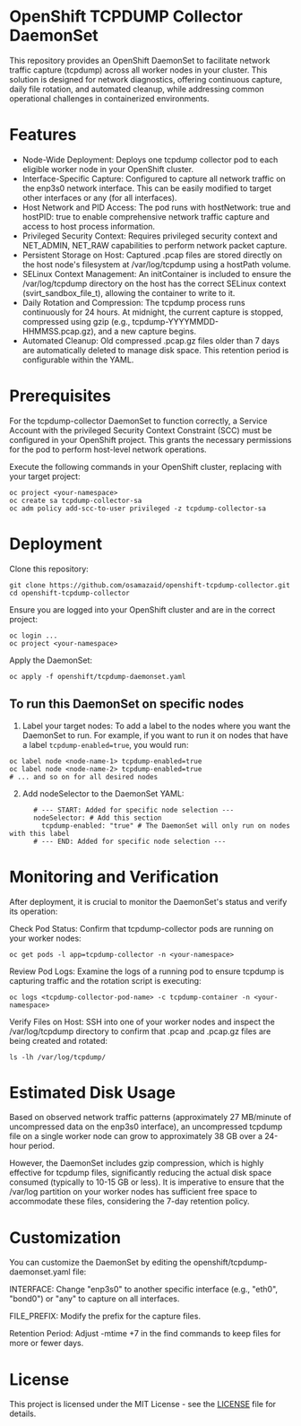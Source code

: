 # OpenShift TCPDUMP Collector DaemonSet
This repository provides an OpenShift DaemonSet to facilitate network traffic capture (tcpdump) across all worker nodes in your cluster. This solution is designed for network diagnostics, offering continuous capture, daily file rotation, and automated cleanup, while addressing common operational challenges in containerized environments.

# Features
- Node-Wide Deployment: Deploys one tcpdump collector pod to each eligible worker node in your OpenShift cluster.
- Interface-Specific Capture: Configured to capture all network traffic on the enp3s0 network interface. This can be easily modified to target other interfaces or any (for all interfaces).
- Host Network and PID Access: The pod runs with hostNetwork: true and hostPID: true to enable comprehensive network traffic capture and access to host process information.
- Privileged Security Context: Requires privileged security context and NET_ADMIN, NET_RAW capabilities to perform network packet capture.
- Persistent Storage on Host: Captured .pcap files are stored directly on the host node's filesystem at /var/log/tcpdump using a hostPath volume.
- SELinux Context Management: An initContainer is included to ensure the /var/log/tcpdump directory on the host has the correct SELinux context (svirt_sandbox_file_t), allowing the container to write to it.
- Daily Rotation and Compression: The tcpdump process runs continuously for 24 hours. At midnight, the current capture is stopped, compressed using gzip (e.g., tcpdump-YYYYMMDD-HHMMSS.pcap.gz), and a new capture begins.
- Automated Cleanup: Old compressed .pcap.gz files older than 7 days are automatically deleted to manage disk space. This retention period is configurable within the YAML.

# Prerequisites
For the tcpdump-collector DaemonSet to function correctly, a Service Account with the privileged Security Context Constraint (SCC) must be configured in your OpenShift project. This grants the necessary permissions for the pod to perform host-level network operations.

Execute the following commands in your OpenShift cluster, replacing <your-namespace> with your target project:
~~~
oc project <your-namespace>
oc create sa tcpdump-collector-sa
oc adm policy add-scc-to-user privileged -z tcpdump-collector-sa
~~~

# Deployment
Clone this repository:
~~~
git clone https://github.com/osamazaid/openshift-tcpdump-collector.git
cd openshift-tcpdump-collector
~~~
Ensure you are logged into your OpenShift cluster and are in the correct project:
~~~
oc login ...
oc project <your-namespace>
~~~
Apply the DaemonSet:
~~~
oc apply -f openshift/tcpdump-daemonset.yaml
~~~

## To run this DaemonSet on specific nodes

1. Label your target nodes: To add a label to the nodes where you want the DaemonSet to run. For example, if you want to run it on nodes that have a label `tcpdump-enabled=true`, you would run:
~~~
oc label node <node-name-1> tcpdump-enabled=true
oc label node <node-name-2> tcpdump-enabled=true
# ... and so on for all desired nodes
~~~

2. Add nodeSelector to the DaemonSet YAML:
~~~
      # --- START: Added for specific node selection ---
      nodeSelector: # Add this section
        tcpdump-enabled: "true" # The DaemonSet will only run on nodes with this label
      # --- END: Added for specific node selection ---
~~~
      
# Monitoring and Verification
After deployment, it is crucial to monitor the DaemonSet's status and verify its operation:

Check Pod Status: Confirm that tcpdump-collector pods are running on your worker nodes:
~~~
oc get pods -l app=tcpdump-collector -n <your-namespace>
~~~
Review Pod Logs: Examine the logs of a running pod to ensure tcpdump is capturing traffic and the rotation script is executing:
~~~
oc logs <tcpdump-collector-pod-name> -c tcpdump-container -n <your-namespace>
~~~
Verify Files on Host: SSH into one of your worker nodes and inspect the /var/log/tcpdump directory to confirm that .pcap and .pcap.gz files are being created and rotated:
~~~
ls -lh /var/log/tcpdump/
~~~
# Estimated Disk Usage
Based on observed network traffic patterns (approximately 27 MB/minute of uncompressed data on the enp3s0 interface), an uncompressed tcpdump file on a single worker node can grow to approximately 38 GB over a 24-hour period.

However, the DaemonSet includes gzip compression, which is highly effective for tcpdump files, significantly reducing the actual disk space consumed (typically to 10-15 GB or less). It is imperative to ensure that the /var/log partition on your worker nodes has sufficient free space to accommodate these files, considering the 7-day retention policy.

# Customization
You can customize the DaemonSet by editing the openshift/tcpdump-daemonset.yaml file:

INTERFACE: Change "enp3s0" to another specific interface (e.g., "eth0", "bond0") or "any" to capture on all interfaces.

FILE_PREFIX: Modify the prefix for the capture files.

Retention Period: Adjust -mtime +7 in the find commands to keep files for more or fewer days.

# License
This project is licensed under the MIT License - see the [LICENSE](https://github.com/osamazaid/openshift-tcpdump-collector/blob/main/LICENSE) file for details.
